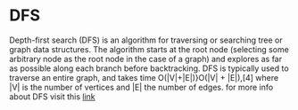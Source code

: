 # DFS 
Depth-first search (DFS) is an algorithm for traversing or searching tree or graph data structures. The algorithm starts at the root node (selecting some arbitrary node as the root node in the case of a graph) and explores as far as possible along each branch before backtracking.
DFS is typically used to traverse an entire graph, and takes time O(|V|+|E|)}O(|V| + |E|),[4] where |V| is the number of vertices and |E| the number of edges.
for more info about DFS visit this [link](https://en.wikipedia.org/wiki/Depth-first_search)
